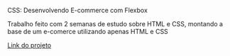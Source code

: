 CSS: Desenvolvendo E-commerce com Flexbox

Trabalho feito com 2 semanas de estudo sobre HTML e CSS, montando a base de um e-comerce utilizando apenas HTML e CSS

<a href="https://e-comerce-com-flexbox.vercel.app/" target="_blank">Link do projeto<a>
